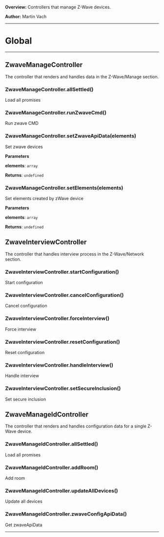 **Overview:** Controllers that manage Z-Wave devices.



**Author:** Martin Vach




* * *

# Global





* * *

## ZwaveManageController
The controller that renders and handles data in the Z-Wave/Manage section.

### ZwaveManageController.allSettled() 

Load all promises


### ZwaveManageController.runZwaveCmd() 

Run zwave CMD


### ZwaveManageController.setZwaveApiData(elements) 

Set zwave devices

**Parameters**

**elements**: `array`

**Returns**: `undefined`

### ZwaveManageController.setElements(elements) 

Set elements created by zWave device

**Parameters**

**elements**: `array`

**Returns**: `undefined`


## ZwaveInterviewController
The controller that handles interview process in the Z-Wave/Network section.

### ZwaveInterviewController.startConfiguration() 

Start configuration


### ZwaveInterviewController.cancelConfiguration() 

Cancel configuration


### ZwaveInterviewController.forceInterview() 

Force interview


### ZwaveInterviewController.resetConfiguration() 

Reset configuration


### ZwaveInterviewController.handleInterview() 

Handle interview


### ZwaveInterviewController.setSecureInclusion() 

Set secure inclusion



## ZwaveManageIdController
The controller that renders and handles configuration data for a single Z-Wave device.

### ZwaveManageIdController.allSettled() 

Load all promises


### ZwaveManageIdController.addRoom() 

Add room


### ZwaveManageIdController.updateAllDevices() 

Update all devices


### ZwaveManageIdController.zwaveConfigApiData() 

Get zwaveApiData




* * *

